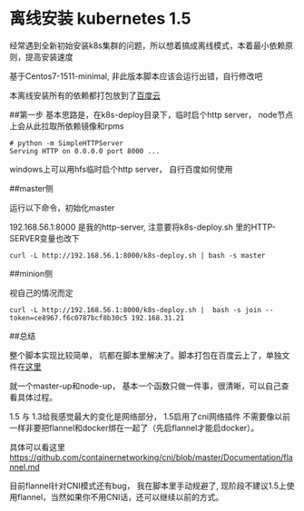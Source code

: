 # 离线安装 kubernetes 1.5

经常遇到全新初始安装k8s集群的问题，所以想着搞成离线模式，本着最小依赖原则，提高安装速度

基于Centos7-1511-minimal,  非此版本脚本应该会运行出错，自行修改吧

本离线安装所有的依赖都打包放到了[百度云](https://pan.baidu.com/s/1mh9wuCC)


##第一步
基本思路是，在k8s-deploy目录下，临时启个http server， node节点上会从此拉取所依赖镜像和rpms

```
# python -m SimpleHTTPServer
Serving HTTP on 0.0.0.0 port 8000 ...

```

windows上可以用hfs临时启个http server， 自行百度如何使用

##master侧

运行以下命令，初始化master

192.168.56.1:8000 是我的http-server, 注意要将k8s-deploy.sh 里的HTTP-SERVER变量也改下

```
curl -L http://192.168.56.1:8000/k8s-deploy.sh | bash -s master
```

##minion侧

视自己的情况而定

```
curl -L http://192.168.56.1:8000/k8s-deploy.sh |  bash -s join --token=ce8967.f6c0787bcf8b30c5 192.168.31.21
```

##总结

整个脚本实现比较简单， 坑都在脚本里解决了。脚本打包在百度云上了，单独文件在[这里](https://gist.github.com/xiaoping378/3a129aa6c81eaecae199a50236ad8bf7)

就一个master-up和node-up， 基本一个函数只做一件事，很清晰，可以自己查看具体过程。

1.5 与 1.3给我感觉最大的变化是网络部分， 1.5启用了cni网络插件
不需要像以前一样非要把flannel和docker绑在一起了（先启flannel才能启docker）。

具体可以看这里
https://github.com/containernetworking/cni/blob/master/Documentation/flannel.md

目前flannel针对CNI模式还有bug， 我在脚本里手动规避了, 现阶段不建议1.5上使用flannel，当然如果你不用CNI话，还可以继续以前的方式。


